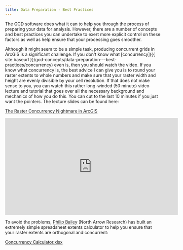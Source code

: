 ```yaml
---
title: Data Preparation - Best Practices
---
```


The GCD software does what it can to help you through the process of preparing your data for analysis. However, there are a number of concepts and best practices you can undertake to exert more explicit control on these factors as well as help ensure that your processing goes smoother.

Although it might seem to be a simple task, producing concurrent grids in ArcGIS is a significant challenge. If you don't know what [concurrency]({{ site.baseurl }}/gcd-concepts/data-preparation---best-practices/concurrency) even is, then you should watch the video. If you know what concurrency is, the best advice I can give you is to round your raster extents to whole numbers and make sure that your raster width and height are evenly divisible by your cell resolution. If that does not make sense to you, you can watch this rather long-winded (50 minute) video lecture and tutorial that goes over all the necessary background and mechanics of how you do this. You can cut to the last 10 minutes if you just want the pointers. The lecture slides can be found here:

[The Raster Concurrency Nightmare in ArcGIS ](http://www.gis.usu.edu/~jwheaton/et_al/GCD/GCD5/GCD_GridConcurrency.pdf)

<iframe width="560" height="315" src="https://www.youtube.com/embed/UpiIo8XVEUw" frameborder="0" gesture="media" allow="encrypted-media" allowfullscreen></iframe>

To avoid the problems, [Philip Bailey](http://northarrowresearch.com/people/) (North Arrow Research) has built an extremely simple spreadsheet extents calculator to help you ensure that your raster extents are orthogonal and concurrent:

[Concurrency Calculator.xlsx](http://etal.usu.edu/GCD/Concurrency%20Calculator.xltx)

